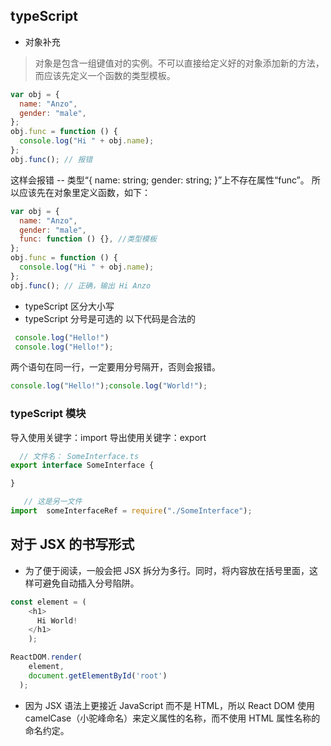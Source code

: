 ## typeScript 
- 对象补充

> 对象是包含一组键值对的实例。不可以直接给定义好的对象添加新的方法，而应该先定义一个函数的类型模板。

```js
var obj = {
  name: "Anzo",
  gender: "male",
};
obj.func = function () {
  console.log("Hi " + obj.name);
};
obj.func(); // 报错
```

这样会报错 -- 类型“{ name: string; gender: string; }”上不存在属性“func”。
所以应该先在对象里定义函数，如下：

```js
var obj = {
  name: "Anzo",
  gender: "male",
  func: function () {}, //类型模板
};
obj.func = function () {
  console.log("Hi " + obj.name);
};
obj.func(); // 正确，输出 Hi Anzo
```

- typeScript 区分大小写
- typeScript 分号是可选的
以下代码是合法的
```js
 console.log("Hello!")
 console.log("Hello!");
```
两个语句在同一行，一定要用分号隔开，否则会报错。
```js
console.log("Hello!");console.log("World!");
```

### typeScript 模块
导入使用关键字：import
导出使用关键字：export
```js  
  // 文件名： SomeInterface.ts
export interface SomeInterface {

}
```

```js
   // 这是另一文件
import  someInterfaceRef = require("./SomeInterface");
```

## 对于 JSX 的书写形式

- 为了便于阅读，一般会把 JSX 拆分为多行。同时，将内容放在括号里面，这样可避免自动插入分号陷阱。

```js
const element = (
    <h1>
      Hi World!
    </h1>
    );

ReactDOM.render(
    element,
    document.getElementById('root')
  );
```

- 因为 JSX 语法上更接近 JavaScript 而不是 HTML，所以 React DOM 使用 camelCase（小驼峰命名）来定义属性的名称，而不使用 HTML 属性名称的命名约定。
